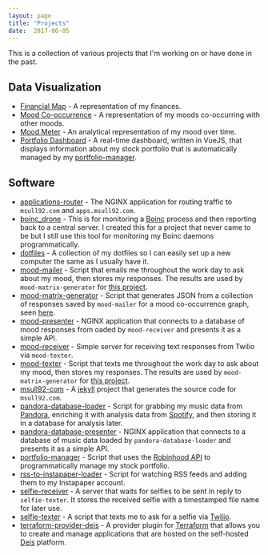 ```yaml
---
layout: page
title: "Projects"
date:  2017-06-05
---
```


This is a collection of various projects that I'm working on or have done in the past.

## Data Visualization

<ul class='projects'>
  <li class='project-listing'>
    <a class='title' href='financial_map'>Financial Map</a> - A representation of my finances.
  </li>
  <li class='project-listing'>
    <a class='title' href='mood_co-occurrence'>Mood Co-occurrence</a> - A representation of my moods co-occurring with other moods.
  </li>
  <li class='project-listing'>
    <a class='title' href='mood_meter'>Mood Meter</a> - An analytical representation of my mood over time.
  </li>
  <li class='project-listing'>
    <a class='title' href='https://apps.msull92.com/portfolio'>Portfolio Dashboard</a> - A real-time dashboard, written in VueJS, that displays information about my stock portfolio that is automatically managed by my <a class='title' href='https://github.com/msull92/portfolio-manager'>portfolio-manager</a>.
  </li>
</ul>

## Software

<ul class='projects'>
  <li class='project-listing'>
    <a class='title' href='https://github.com/msull92/applications-router'>applications-router</a> - The NGINX application for routing traffic to <code>msull92.com</code> and <code>apps.msull92.com</code>.
  </li>
  <li class='project-listing'>
    <a class='title' href='https://github.com/msull92/boinc_drone'>boinc_drone</a> - This is for monitoring a <a href="https://boinc.berkeley.edu/">Boinc</a> process and then reporting back to a central server. I created this for a project that never came to be but I still use this tool for monitoring my Boinc daemons programmatically.
  </li>
  <li class='project-listing'>
    <a class='title' href='https://github.com/msull92/dotfiles'>dotfiles</a> - A collection of my dotfiles so I can easily set up a new computer the same as I usually have it.
  </li>
  <li class='project-listing'>
    <a class='title' href='https://github.com/msull92/mood-mailer'>mood-mailer</a> - Script that emails me throughout the work day to ask about my mood, then stores my responses. The results are used by <code>mood-matrix-generator</code> for <a href="/projects/mood_co-occurrence/">this project</a>.
  </li>
  <li class='project-listing'>
    <a class='title' href='https://github.com/msull92/mood-matrix-generator'>mood-matrix-generator</a> - Script that generates JSON from a collection of responses saved by <code>mood-mailer</code> for a mood co-occurrence graph, seen <a href="/projects/mood_co-occurrence/">here</a>.
  </li>
  <li class='project-listing'>
    <a class='title' href='https://github.com/msull92/mood-presenter'>mood-presenter</a> - NGINX application that connects to a database of mood responses from oaded by <code>mood-receiver</code> and presents it as a simple API.
  </li>
  <li class='project-listing'>
    <a class='title' href='https://github.com/msull92/mood-receiver'>mood-receiver</a> - Simple server for receiving text responses from Twilio via <code>mood-texter</code>.
  </li>
  <li class='project-listing'>
    <a class='title' href='https://github.com/msull92/mood-texter'>mood-texter</a> - Script that texts me throughout the work day to ask about my mood, then stores my responses. The results are used by <code>mood-matrix-generator</code> for <a href="/projects/mood_co-occurrence/">this project</a>.
  </li>
  <li class='project-listing'>
    <a class='title' href='https://github.com/msull92/msull92-com'>msull92-com</a> - A <a href="https://jekyllrb.com/">jekyll</a> project that generates the source code for <code>msull92.com</code>.
  </li>
  <li class='project-listing'>
    <a class='title' href='https://github.com/msull92/pandora-database-loader'>pandora-database-loader</a> - Script for grabbing my music data from <a href="https://www.pandora.com/">Pandora</a>, enriching it with analysis data from <a href="https://www.spotify.com/">Spotify</a>, and then storing it in a database for analysis later.
  </li>
  <li class='project-listing'>
    <a class='title' href='https://github.com/msull92/pandora-database-presenter'>pandora-database-presenter</a> - NGINX application that connects to a database of music data loaded by <code>pandora-database-loader</code> and presents it as a simple API.
  </li>
  <li class='project-listing'>
    <a class='title' href='https://github.com/msull92/portfolio-manager'>portfolio-manager</a> - Script that uses the <a href="https://github.com/sanko/Robinhood">Robinhood API</a> to programmatically manage my stock portfolio.
  </li>
  <li class='project-listing'>
    <a class='title' href='https://github.com/msull92/rss-to-instapaper-loader'>rss-to-instapaper-loader</a> - Script for watching RSS feeds and adding them to my Instapaper account.
  </li>
  <li class='project-listing'>
    <a class='title' href='https://github.com/msull92/selfie-receiver'>selfie-receiver</a> - A server that waits for selfies to be sent in reply to <code>selfie-texter</code>. It stores the received selfie with a timestamped file name for later use.
  </li>
  <li class='project-listing'>
    <a class='title' href='https://github.com/msull92/selfie-texter'>selfie-texter</a> - A script that texts me to ask for a selfie via <a href="">Twilio</a>.
  </li>
  <li class='project-listing'>
    <a class='title' href='https://github.com/msull92/terraform-provider-deis'>terraform-provider-deis</a> - A provider plugin for <a href="https://www.terraform.io/">Terraform</a> that allows you to create and manage applications that are hosted on the self-hosted <a href="https://deis.io/">Deis</a> platform.
  </li>
</ul>
